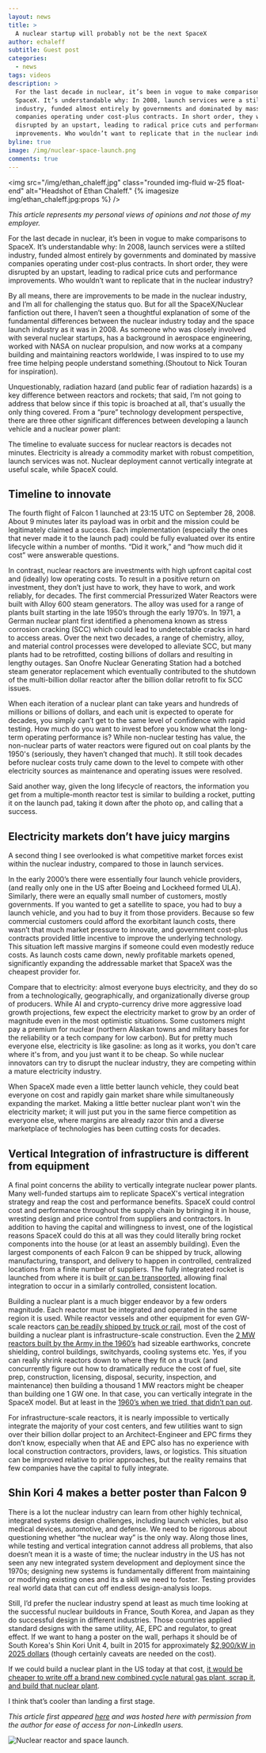 ```yaml
---
layout: news
title: >
  A nuclear startup will probably not be the next SpaceX
author: echaleff
subtitle: Guest post
categories:
  - news
tags: videos
description: >
  For the last decade in nuclear, it’s been in vogue to make comparisons to
  SpaceX. It’s understandable why: In 2008, launch services were a stilted
  industry, funded almost entirely by governments and dominated by massive
  companies operating under cost-plus contracts. In short order, they were
  disrupted by an upstart, leading to radical price cuts and performance
  improvements. Who wouldn’t want to replicate that in the nuclear industry?
byline: true
image: /img/nuclear-space-launch.png
comments: true
---
```


<div class="row">
<div class="col-md-8" markdown="1">

<img src="/img/ethan_chaleff.jpg" class="rounded img-fluid w-25 float-end" alt="Headshot
of Ethan Chaleff." {% imagesize img/ethan_chaleff.jpg:props %} />

_This article represents my personal views of opinions and not those of my
employer._

For the last decade in nuclear, it’s been in vogue to make comparisons to
SpaceX. It’s understandable why: In 2008, launch services were a stilted
industry, funded almost entirely by governments and dominated by massive
companies operating under cost-plus contracts. In short order, they were
disrupted by an upstart, leading to radical price cuts and performance
improvements. Who wouldn’t want to replicate that in the nuclear industry?

By all means, there are improvements to be made in the nuclear industry, and I’m
all for challenging the status quo. But for all the SpaceX/Nuclear fanfiction
out there, I haven’t seen a thoughtful explanation of some of the fundamental
differences between the nuclear industry today and the space launch industry as
it was in 2008. As someone who was closely involved with several nuclear
startups, has a background in aerospace engineering, worked with NASA on nuclear
propulsion, and now works at a company building and maintaining reactors
worldwide, I was inspired to to use my free time helping people understand
something.(Shoutout to Nick Touran for inspiration).

Unquestionably, radiation hazard (and public fear of radiation hazards) is a key
difference between reactors and rockets; that said, I’m not going to address
that below since if this topic is broached at all, that's usually the only thing
covered. From a “pure” technology development perspective, there are three other
significant differences between developing a launch vehicle and a nuclear power
plant:

The timeline to evaluate success for nuclear reactors is decades not minutes.
Electricity is already a commodity market with robust competition, launch
services was not. Nuclear deployment cannot vertically integrate at useful
scale, while SpaceX could.

## Timeline to innovate

The fourth flight of Falcon 1 launched at 23:15 UTC on September 28, 2008. About
9 minutes later its payload was in orbit and the mission could be legitimately
claimed a success. Each implementation (especially the ones that never made it
to the launch pad) could be fully evaluated over its entire lifecycle within a
number of months. “Did it work,” and “how much did it cost” were answerable
questions.

In contrast, nuclear reactors are investments with high upfront capital cost and
(ideally) low operating costs. To result in a positive return on investment,
they don’t just have to work, they have to work, and work reliably, for decades.
The first commercial Pressurized Water Reactors were built with Alloy 600 steam
generators. The alloy was used for a range of plants built starting in the late
1950’s through the early 1970’s. In 1971, a German nuclear plant first
identified a phenomena known as stress corrosion cracking (SCC) which could lead
to undetectable cracks in hard to access areas. Over the next two decades, a
range of chemistry, alloy, and material control processes were developed to
alleviate SCC, but many plants had to be retrofitted, costing billions of
dollars and resulting in lengthy outages. San Onofre Nuclear Generating Station
had a botched steam generator replacement which eventually contributed to the
shutdown of the multi-billion dollar reactor after the billion dollar retrofit
to fix SCC issues.

When each iteration of a nuclear plant can take years and hundreds of millions
or billions of dollars, and each unit is expected to operate for decades, you
simply can’t get to the same level of confidence with rapid testing. How much do
you want to invest before you know what the long-term operating performance is?
While non-nuclear testing has value, the non-nuclear parts of water reactors
were figured out on coal plants by the 1950's (seriously, they haven’t changed
that much). It still took decades before nuclear costs truly came down to the
level to compete with other electricity sources as maintenance and operating
issues were resolved.

Said another way, given the long lifecycle of reactors, the information you get
from a multiple-month reactor test is similar to building a rocket, putting it
on the launch pad, taking it down after the photo op, and calling that a
success.

## Electricity markets don’t have juicy margins

A second thing I see overlooked is what competitive market forces exist within
the nuclear industry, compared to those in launch services.

In the early 2000’s there were essentially four launch vehicle providers, (and
really only one in the US after Boeing and Lockheed formed ULA). Similarly,
there were an equally small number of customers, mostly governments. If you
wanted to get a satellite to space, you had to buy a launch vehicle, and you had
to buy it from those providers. Because so few commercial customers could afford
the exorbitant launch costs, there wasn’t that much market pressure to innovate,
and government cost-plus contracts provided little incentive to improve the
underlying technology. This situation left massive margins if someone could even
modestly reduce costs. As launch costs came down, newly profitable markets
opened, significantly expanding the addressable market that SpaceX was the
cheapest provider for.

Compare that to electricity: almost everyone buys electricity, and they do so
from a technologically, geographically, and organizationally diverse group of
producers. While AI and crypto-currency drive more aggressive load growth
projections, few expect the electricity market to grow by an order of magnitude
even in the most optimistic situations. Some customers might pay a premium for
nuclear (northern Alaskan towns and military bases for the reliability or a tech
company for low carbon). But for pretty much everyone else, electricity is like
gasoline: as long as it works, you don't care where it's from, and you just want
it to be cheap. So while nuclear innovators can try to disrupt the nuclear
industry, they are competing within a mature electricity industry.

When SpaceX made even a little better launch vehicle, they could beat everyone
on cost and rapidly gain market share while simultaneously expanding the market.
Making a little better nuclear plant won't win the electricity market; it will
just put you in the same fierce competition as everyone else, where margins are
already razor thin and a diverse marketplace of technologies has been cutting
costs for decades.

## Vertical Integration of infrastructure is different from equipment

A final point concerns the ability to vertically integrate nuclear power plants.
Many well-funded startups aim to replicate SpaceX's vertical integration
strategy and reap the cost and performance benefits. SpaceX could control cost
and performance throughout the supply chain by bringing it in house, wresting
design and price control from suppliers and contractors. In addition to having
the capital and willingness to invest, one of the logistical reasons SpaceX
could do this at all was they could literally bring rocket components into the
house (or at least an assembly building). Even the largest components of each
Falcon 9 can be shipped by truck, allowing manufacturing, transport, and
delivery to happen in controlled, centralized locations from a finite number of
suppliers. The fully integrated rocket is launched from where it is built [or
can be transported](https://images.app.goo.gl/eWtgkkmrgPM7x29m7), allowing final
integration to occur in a similarly controlled, consistent location.

Building a nuclear plant is a much bigger endeavor by a few orders magnitude.
Each reactor must be integrated and operated in the same region it is used.
While reactor vessels and other equipment for even GW-scale reactors [can be
readily shipped by truck or rail](https://images.app.goo.gl/rBySAH1JTTAZrd4A9),
most of the cost of building a nuclear plant is infrastructure-scale
construction. Even the [2 MW reactors built by the Army in the
1960’s](https://www.youtube.com/watch?v=4NH2AUAnzf8) had sizeable earthworks,
concrete shielding, control buildings, switchyards, cooling systems etc. Yes, if
you can really shrink reactors down to where they fit on a truck (and
concurrently figure out how to dramatically reduce the cost of fuel, site prep,
construction, licensing, disposal, security, inspection, and maintenance) then
building a thousand 1 MW reactors might be cheaper than building one 1 GW one.
In that case, you can vertically integrate in the SpaceX model. But at least in
the [1960’s when we tried, that didn’t pan
out](https://www.usace.army.mil/About/History/Exhibits/Nuclear-Power-Program/).

For infrastructure-scale reactors, it is nearly impossible to vertically
integrate the majority of your cost centers, and few utilities want to sign over
their billion dollar project to an Architect-Engineer and EPC firms they don’t
know, especially when that AE and EPC also has no experience with local
construction contractors, providers, laws, or logistics. This situation can be
improved relative to prior approaches, but the reality remains that few
companies have the capital to fully integrate.

## Shin Kori 4 makes a better poster than Falcon 9

There is a lot the nuclear industry can learn from other highly technical,
integrated systems design challenges, including launch vehicles, but also
medical devices, automotive, and defense. We need to be rigorous about
questioning whether “the nuclear way” is the only way. Along those lines, while
testing and vertical integration cannot address all problems, that also doesn’t
mean it is a waste of time; the nuclear industry in the US has not seen any new
integrated system development and deployment since the 1970s; designing new
systems is fundamentally different from maintaining or modifying existing ones
and its a skill we need to foster. Testing provides real world data that can cut
off endless design-analysis loops.

Still, I’d prefer the nuclear industry spend at least as much time looking at
the successful nuclear buildouts in France, South Korea, and Japan as they do
successful design in different industries. Those countries applied standard
designs with the same utility, AE, EPC and regulator, to great effect. If we
want to hang a poster on the wall, perhaps it should be of South Korea's Shin
Kori Unit 4, built in 2015 for approximately [$2,900/kW in 2025
dollars](https://www.sciencedirect.com/science/article/pii/S0301421516300106)
(though certainly caveats are needed on the cost).

If we could build a nuclear plant in the US today at that cost, [it would be
cheaper to write off a brand new combined cycle natural gas plant, scrap it, and
build that nuclear
plant](https://research.google/pubs/analyzing-energy-technologies-and-policies-using-doscoe/).

I think that’s cooler than landing a first stage.

_This article first appeared
[here](https://www.linkedin.com/pulse/nuclear-startup-probably-next-spacex-ethan-s-chaleff-phd-x9huc/?trackingId=DOfxk45FYvWRlf5EXDsw9Q%3D%3D)
and was hosted here with permission from the author for ease of access for non-LinkedIn users._

<img src="{{ page.image }}" class="rounded w-75" alt="Nuclear reactor
and space launch."  />

</div>
</div>
